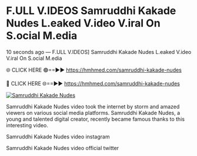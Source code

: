 # F.ULL V.IDEOS Samruddhi Kakade Nudes L.eaked V.ideo V.iral On S.ocial M.edia

10 seconds ago — F.ULL V.IDEOS] Samruddhi Kakade Nudes L.eaked V.ideo V.iral On S.ocial M.edia

🌐 CLICK HERE 🟢==►► https://hmhmed.com/samruddhi-kakade-nudes

🔴 CLICK HERE 🌐==►► https://hmhmed.com/samruddhi-kakade-nudes

[![Samruddhi Kakade Nudes](https://i.imgur.com/dJHk4Zq.gif)](https://hmhmed.com/samruddhi-kakade-nudes)

Samruddhi Kakade Nudes video took the internet by storm and amazed viewers on various social media platforms. Samruddhi Kakade Nudes, a young and talented digital creator, recently became famous thanks to this interesting video.

Samruddhi Kakade Nudes video instagram

Samruddhi Kakade Nudes video official twitter
